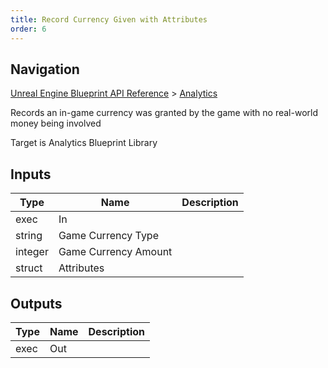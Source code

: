 ```yaml
---
title: Record Currency Given with Attributes
order: 6
---
```

## Navigation

[Unreal Engine Blueprint API Reference](https://dev.epicgames.com/documentation/en-us/unreal-engine/BlueprintAPI) > [Analytics](https://dev.epicgames.com/documentation/en-us/unreal-engine/BlueprintAPI/Analytics)

Records an in-game currency was granted by the game with no real-world money being involved

Target is Analytics Blueprint Library

## Inputs

| Type | Name | Description |
| --- | --- | --- |
| exec | In |  |
| string | Game Currency Type |  |
| integer | Game Currency Amount |  |
| struct | Attributes |  |

## Outputs

| Type | Name | Description |
| --- | --- | --- |
| exec | Out |  |
